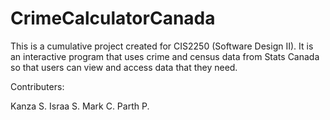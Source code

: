 # CrimeCalculatorCanada

This is a cumulative project created for CIS2250 (Software Design II). 
It is an interactive program that uses crime and census data from Stats Canada so that users can view and access data that they need. 

Contributers:

Kanza S.
Israa S.
Mark C.
Parth P.
